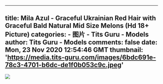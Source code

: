
---
title: Mila Azul - Graceful Ukrainian Red Hair with Graceful Bald Natural Mid Size Melons (Hd 18+ Picture)
categories: 
    - 图片
    - Tits Guru - Models
author: Tits Guru - Models
comments: false
date: Mon, 23 Nov 2020 12:54:46 GMT
thumbnail: 'https://media.tits-guru.com/images/6bdc691e-78c3-4701-b6dc-de1f0b053c9c.jpeg'
---

<div>   
<img src="https://media.tits-guru.com/images/6bdc691e-78c3-4701-b6dc-de1f0b053c9c.jpeg" referrerpolicy="no-referrer">  
</div>
            